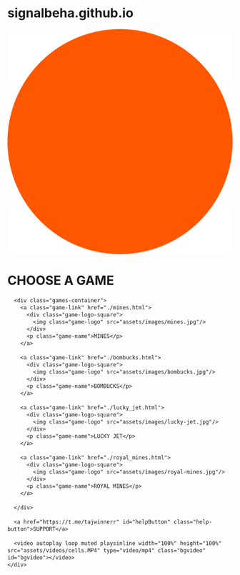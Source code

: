 # signalbeha.github.io
<!DOCTYPE html>
<html lang="en">

<head>
  <meta charset="UTF-8">
  <meta name="viewport" content="width=device-width, initial-scale=1.0, maximum-scale=1.0, user-scalable=0"/>
  <link rel="preconnect" href="https://fonts.googleapis.com">
  <link rel="preconnect" href="https://fonts.gstatic.com" crossorigin>
  <link href="https://fonts.googleapis.com/css2?family=Libre+Franklin:ital,wght@0,100..900;1,100..900&display=swap" rel="stylesheet">
  <link rel="stylesheet" href="styles/style.css">
  <link rel="stylesheet" href="styles/home.css">
  <title> @SIGNAL_TJ_BOT</title>
</head>

<body id="body">
    <div class="container">
      <img class="bot-logo" src="assets/icons/bot-logo.png"></img>
      <h1 id="chooseGameText" class="choose-game">CHOOSE A GAME</h1>
        
      <div class="games-container">
        <a class="game-link" href="./mines.html">
          <div class="game-logo-square">
            <img class="game-logo" src="assets/images/mines.jpg"/>
          </div>
          <p class="game-name">MINES</p>
        </a>

        <a class="game-link" href="./bombucks.html">
          <div class="game-logo-square">
            <img class="game-logo" src="assets/images/bombucks.jpg"/>
          </div>
          <p class="game-name">BOMBUCKS</p>
        </a>

        <a class="game-link" href="./lucky_jet.html">
          <div class="game-logo-square">
            <img class="game-logo" src="assets/images/lucky-jet.jpg"/>
          </div>
          <p class="game-name">LUCKY JET</p>
        </a>

        <a class="game-link" href="./royal_mines.html">
          <div class="game-logo-square">
            <img class="game-logo" src="assets/images/royal-mines.jpg"/>
          </div>
          <p class="game-name">ROYAL MINES</p>
        </a>

      </div>
      
      <a href="https://t.me/tajwinnerr" id="helpButton" class="help-button">SUPPORT</a>
      
      <video autoplay loop muted playsinline width="100%" height="100%" src="assets/videos/cells.MP4" type="video/mp4" class="bgvideo" id="bgvideo"></video> 
    </div>
    
  <audio id="clickSoundEffect" src="assets/audio/click.mp3" preload="auto" volume="0.2"></audio>

  <script src="https://telegram.org/js/telegram-web-app.js"></script>
  <script src="scripts/sctipt.js"></script>
  <script src="scripts/home.js"></script>
</body>

</html>
